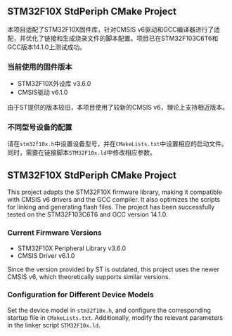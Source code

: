 ## STM32F10X StdPeriph CMake Project

本项目适配了STM32F10X固件库，针对CMSIS v6驱动和GCC编译器进行了适配，并优化了链接和生成烧录文件的脚本配置。项目已在STM32F103C6T6和GCC版本14.1.0上测试成功。

### 当前使用的固件版本
- STM32F10X外设库 v3.6.0
- CMSIS驱动 v6.1.0

由于ST提供的版本较旧，本项目使用了较新的CMSIS v6，理论上支持相近版本。

### 不同型号设备的配置
请在`stm32f10x.h`中设置设备型号，并在`CMakeLists.txt`中设置相应的启动文件。同时，需要在链接脚本`STM32F10x.ld`中修改相应参数。


## STM32F10X StdPeriph CMake Project

This project adapts the STM32F10X firmware library, making it compatible with CMSIS v6 drivers and the GCC compiler. It also optimizes the scripts for linking and generating flash files. The project has been successfully tested on the STM32F103C6T6 and GCC version 14.1.0.

### Current Firmware Versions
- STM32F10X Peripheral Library v3.6.0
- CMSIS Driver v6.1.0

Since the version provided by ST is outdated, this project uses the newer CMSIS v6, which theoretically supports similar versions.

### Configuration for Different Device Models
Set the device model in `stm32f10x.h`, and configure the corresponding startup file in `CMakeLists.txt`. Additionally, modify the relevant parameters in the linker script `STM32F10x.ld`.
